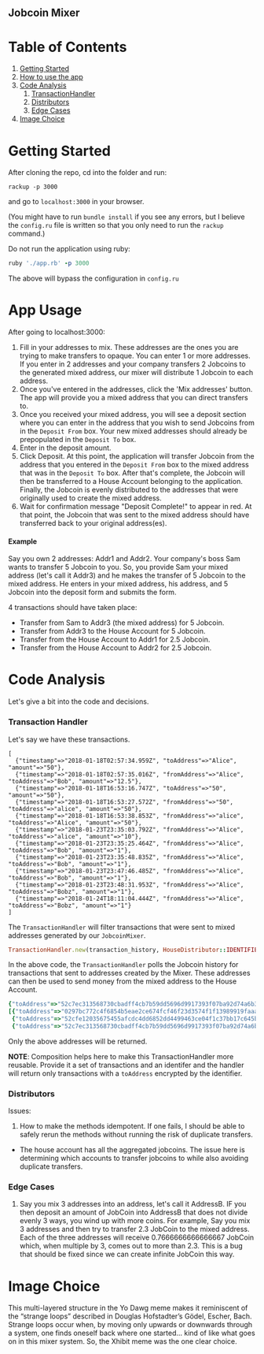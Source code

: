 ## Jobcoin Mixer


# Table of Contents
1. [Getting Started](#getting-started)
2. [How to use the app](#app-usage)
3. [Code Analysis](#code-analysis)
   1. [TransactionHandler](#transaction-handler)
   2. [Distributors](#distributors)
   3. [Edge Cases](#edge-cases)
4. [Image Choice](#image-choice)

# Getting Started

After cloning the repo, cd into the folder and run:

```
rackup -p 3000
```
and go to `localhost:3000` in your browser.

(You might have to run `bundle install` if you see any errors, but I believe the `config.ru` file is written so that you only need to run the `rackup` command.)


Do not run the application using ruby:

```ruby
ruby './app.rb' -p 3000
```
The above will bypass the configuration in `config.ru`

# App Usage
After going to localhost:3000:

1. Fill in your addresses to mix. These addresses are the ones you are trying to make transfers to opaque. You can enter 1 or more addresses. If you enter in 2 addresses and your company transfers 2 Jobcoins to the generated mixed address, our mixer will distribute 1 Jobcoin to each address.
2. Once you've entered in the addresses, click the 'Mix
addresses' button. The app will provide you a mixed address that you can direct transfers to.
3. Once you received your mixed address, you will see a deposit section where you can enter in the address that you wish to send Jobcoins from in the `Deposit From` box. Your new mixed addresses should already be prepopulated in the `Deposit To` box.
4. Enter in the deposit amount.
5. Click Deposit. At this point, the application will transfer Jobcoin from the address that you entered in the `Deposit From` box to the mixed address that was in the `Deposit To` box. After that's complete, the Jobcoin will then be transferred to a House Account belonging to the application. Finally, the Jobcoin is evenly distributed to the addresses that were originally used to create the mixed address.
7. Wait for confirmation message "Deposit Complete!" to appear in red. At that point, the Jobcoin that was sent to the mixed address should have transferred back to your original address(es).

#### Example
Say you own 2 addresses: Addr1 and Addr2. Your company's boss Sam wants to transfer 5 Jobcoin to you. So, you provide Sam your mixed address (let's call it Addr3) and he makes the transfer of 5 Jobcoin to the mixed address. He enters in your mixed address, his address, and 5 Jobcoin into the deposit form and submits the form.

4 transactions should have taken place:
- Transfer from Sam to Addr3 (the mixed address) for 5 Jobcoin.
- Transfer from Addr3 to the House Account for 5 Jobcoin.
- Transfer from the House Account to Addr1 for 2.5 Jobcoin.
- Transfer from the House Account to Addr2 for 2.5 Jobcoin.

# Code Analysis

Let's give a bit into the code and decisions.

### Transaction Handler

Let's say we have these transactions.

```
[
  {"timestamp"=>"2018-01-18T02:57:34.959Z", "toAddress"=>"Alice", "amount"=>"50"},
  {"timestamp"=>"2018-01-18T02:57:35.016Z", "fromAddress"=>"Alice", "toAddress"=>"Bob", "amount"=>"12.5"},
  {"timestamp"=>"2018-01-18T16:53:16.747Z", "toAddress"=>"50", "amount"=>"50"},
  {"timestamp"=>"2018-01-18T16:53:27.572Z", "fromAddress"=>"50", "toAddress"=>"alice", "amount"=>"50"},
  {"timestamp"=>"2018-01-18T16:53:38.853Z", "fromAddress"=>"alice", "toAddress"=>"Alice", "amount"=>"50"},
  {"timestamp"=>"2018-01-23T23:35:03.792Z", "fromAddress"=>"Alice", "toAddress"=>"alice", "amount"=>"10"},
  {"timestamp"=>"2018-01-23T23:35:25.464Z", "fromAddress"=>"Alice", "toAddress"=>"Bob", "amount"=>"1"},
  {"timestamp"=>"2018-01-23T23:35:48.835Z", "fromAddress"=>"Alice", "toAddress"=>"Bob", "amount"=>"1"},
  {"timestamp"=>"2018-01-23T23:47:46.485Z", "fromAddress"=>"Alice", "toAddress"=>"Bob", "amount"=>"1"},
  {"timestamp"=>"2018-01-23T23:48:31.953Z", "fromAddress"=>"Alice", "toAddress"=>"Bobz", "amount"=>"1"},
  {"timestamp"=>"2018-01-24T18:11:04.444Z", "fromAddress"=>"Alice", "toAddress"=>"Bobz", "amount"=>"1"}
]
```

The `TransactionHandler` will filter transactions that were sent to mixed addresses generated by our `JobcoinMixer`.

```ruby
TransactionHandler.new(transaction_history, HouseDistributor::IDENTIFIER).process
```

In the above code, the `TransactionHandler` polls the Jobcoin history for transactions that sent to addresses created by the Mixer. These addresses can then be used to send money from the mixed address to the House Account.

```ruby
{"toAddress"=>"52c7ec313568730cbadff4cb7b59dd5696d9917393f07ba92d74a6b3d1cc93a4057dd6ab03ddde6d938180ff", "amount"=>10.0, "fromAddress"=>["1444"]}]
[{"toAddress"=>"0297bc772c4f6854b5eae2ce674fcf46f23d3574f1f13989919faaaf11c873", "amount"=>50.256899999999995, "fromAddress"=>["1444", "alice", "Alice"]},
 {"toAddress"=>"52cfe12035675455afcdc4dd6852dd4499463ce04f1c37bb17c645b26b4b4116", "amount"=>2.11, "fromAddress"=>["1444"]},
 {"toAddress"=>"52c7ec313568730cbadff4cb7b59dd5696d9917393f07ba92d74a6b3d1cc93a4057dd6ab03ddde6d938180ff", "amount"=>10.0, "fromAddress"=>["1444"]}]
```

Only the above addresses will be returned.


__NOTE__: Composition helps here to make this TransactionHandler more reusable. Provide it a set of transactions and an identifer and the handler will return only transactions with a `toAddress` encrypted by the identifier.


### Distributors

Issues:
1. How to make the methods idempotent. If one fails, I should be able to safely rerun the methods without running the risk of duplicate transfers.


- The house account has all the aggregated jobcoins. The issue here is determining which accounts to transfer jobcoins to while also avoiding duplicate
transfers.

### Edge Cases
1. Say you mix 3 addresses into an address, let's call it AddressB. IF you then deposit an amount of
JobCoin into AddressB that does not divide evenly 3 ways, you wind up with more coins. For example,
Say you mix 3 addresses and then try to transfer 2.3 JobCoin to the mixed address. Each of the
three addresses will receive 0.7666666666666667 JobCoin which, when multiple by 3,
comes out to more than 2.3. This is a bug that should be fixed since we can create infinite
JobCoin this way.



# Image Choice
This multi-layered structure in the Yo Dawg meme makes it reminiscent of the “strange loops” described in Douglas Hofstadter’s Gödel, Escher, Bach. Strange loops occur when, by moving only upwards or downwards through a system, one finds oneself back where one started... kind of like what goes on in this mixer system. So, the Xhibit meme was the one clear choice.
